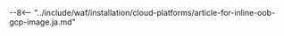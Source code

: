 [link-launch-instance]:     https://cloud.google.com/deep-learning-vm/docs/quickstart-marketplace

[img-ssh-key-generation]:       ../../images/installation-gcp/common/ssh-key-generation.png
[versioning-policy]:            ../../updating-migrating/versioning-policy.ja.md#version-list
[img-wl-console-users]:         ../../images/check-user-no-2fa.png
[img-create-wallarm-node]:      ../../images/user-guides/nodes/create-cloud-node.png
[deployment-platform-docs]:     ../../installation/supported-deployment-options.ja.md
[node-token]:                   ../../quickstart.ja.md#deploy-the-wallarm-filtering-node
[api-token]:                    ../../user-guides/settings/api-tokens.ja.md
[wallarm-token-types]:          ../../user-guides/nodes/nodes.ja.md#api-and-node-tokens-for-node-creation
[platform]:                     ../../installation/supported-deployment-options.ja.md
[ptrav-attack-docs]:            ../../attacks-vulns-list.ja.md#path-traversal
[attacks-in-ui-image]:          ../../images/admin-guides/test-attacks-quickstart.png
[wallarm-nginx-directives]:     ../../admin-en/configure-parameters-en.ja.md
[autoscaling-docs]:             ../../admin-en/installation-guides/google-cloud/autoscaling-overview.ja.md
[real-ip-docs]:                 ../../admin-en/using-proxy-or-balancer-en.ja.md
[allocate-memory-docs]:         ../../admin-en/configuration-guides/allocate-resources-for-node.ja.md
[limiting-request-processing]:  ../../user-guides/rules/configure-overlimit-res-detection.ja.md
[logs-docs]:                    ../../admin-en/configure-logging.ja.md
[oob-advantages-limitations]:   ../oob/overview.ja.md#advantages-and-limitations
[wallarm-mode]:                 ../../admin-en/configure-wallarm-mode.ja.md
[oob-docs]:                     ../oob/overview.ja.md
[wallarm-api-via-proxy]:        ../../admin-en/configuration-guides/access-to-wallarm-api-via-proxy.ja.md
[web-server-mirroring-examples]:../oob/web-server-mirroring/overview.ja.md#examples-of-web-server-configuration-for-traffic-mirroring
[img-grouped-nodes]:            ../../images/user-guides/nodes/grouped-nodes.png

--8<-- "../include/waf/installation/cloud-platforms/article-for-inline-oob-gcp-image.ja.md"